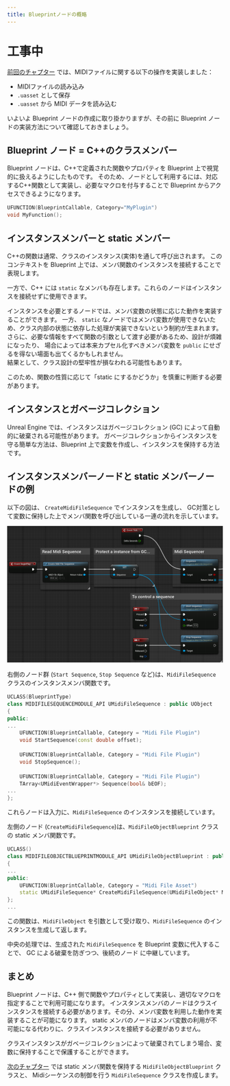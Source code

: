 ```yaml
---
title: Blueprintノードの概略
---
```


# 工事中

[前回のチャプター](./15) では、MIDIファイルに関する以下の操作を実装しました：

- MIDIファイルの読み込み
- `.uasset` として保存
- `.uasset` から MIDI データを読み込む

いよいよ Blueprint ノードの作成に取り掛かりますが、その前に Blueprint ノードの実装方法について確認しておきましょう。

## Blueprint ノード = C++のクラスメンバー

Blueprint ノードは、C++で定義された関数やプロパティを Blueprint 上で視覚的に扱えるようにしたものです。
そのため、ノードとして利用するには、対応するC++関数として実装し、必要なマクロを付与することで Blueprint からアクセスできるようになります。

```cpp
UFUNCTION(BlueprintCallable, Category="MyPlugin")
void MyFunction();
```


## インスタンスメンバーと static メンバー

C++の関数は通常、クラスのインスタンス(実体)を通して呼び出されます。
このコンテキストを Blueprint 上では、メンバ関数のインスタンスを接続することで表現します。

一方で、C++ には `static` なメンバも存在します。これらのノードはインスタンスを接続せずに使用できます。

インスタンスを必要とするノードでは、メンバ変数の状態に応じた動作を実装することができます。
一方、 `static` なノードではメンバ変数が使用できないため、クラス内部の状態に依存した処理が実装できないという制約が生まれます。
さらに、必要な情報をすべて関数の引数として渡す必要があるため、設計が煩雑になったり、
場合によっては本来カプセル化すべきメンバ変数を `public` にせざるを得ない場面も出てくるかもしれません。  
結果として、クラス設計の堅牢性が損なわれる可能性もあります。

このため、関数の性質に応じて「static にするかどうか」を慎重に判断する必要があります。

## インスタンスとガベージコレクション

Unreal Engine では、インスタンスはガベージコレクション (GC) によって自動的に破棄される可能性があります。
ガベージコレクションからインスタンスを守る簡単な方法は、Blueprint 上で変数を作成し、インスタンスを保持する方法です。

## インスタンスメンバーノードと static メンバーノードの例

以下の図は、 `CreateMidiFileSequence` でインスタンスを生成し、
GC対策として変数に保持した上でメンバ関数を呼び出している一連の流れを示しています。

![staticメンバ関数、インスタンスメンバ関数、GC対策の例](/images/books/ue_midi_file_plugin/16/01.png)

右側のノード群 (`Start Sequence`, `Stop Sequence` など)は、`MidiFileSequence` クラスのインスタンスメンバ関数です。

```cpp
UCLASS(BlueprintType)
class MIDIFILESEQUENCEMODULE_API UMidiFileSequence : public UObject
{
public:
...
	UFUNCTION(BlueprintCallable, Category = "Midi File Plugin")
	void StartSequence(const double offset);

	UFUNCTION(BlueprintCallable, Category = "Midi File Plugin")
	void StopSequence();

	UFUNCTION(BlueprintCallable, Category = "Midi File Plugin")
	TArray<UMidiEventWrapper*> Sequence(bool& bEOF);
...
};
```

これらノードは入力に、`MidiFileSequence` のインスタンスを接続しています。

左側のノード (`CreateMidiFileSequence`)は、`MidiFileObjectBlueprint` クラスの static メンバ関数です。

```cpp
UCLASS()
class MIDIFILEOBJECTBLUEPRINTMODULE_API UMidiFileObjectBlueprint : public UBlueprintFunctionLibrary
{
...
public:
	UFUNCTION(BlueprintCallable, Category = "Midi File Asset")
	static UMidiFileSequence* CreateMidiFileSequence(UMidiFileObject* MidiFileObject);
};
...
```

この関数は、`MidiFileObject` を引数として受け取り、`MidiFileSequence` のインスタンスを生成して返します。

中央の処理では、生成された `MidiFileSequence` を Blueprint 変数に代入することで、
GC による破棄を防ぎつつ、後続のノード に中継しています。

## まとめ

Blueprint ノードは、C++ 側で関数やプロパティとして実装し、適切なマクロを指定することで利用可能になります。
インスタンスメンバのノードはクラスインスタンスを接続する必要があります。その分、メンバ変数を利用した動作を実装することが可能になります。
static メンバのノードはメンバ変数の利用が不可能になる代わりに、クラスインスタンスを接続する必要がありません。

クラスインスタンスがガベージコレクションによって破棄されてしまう場合、変数に保持することで保護することができます。

[次のチャプター](./17) では static メンバ関数を保持する `MidiFileObjectBlueprint` クラスと、
Midiシーケンスの制御を行う `MidiFileSequence` クラスを作成します。